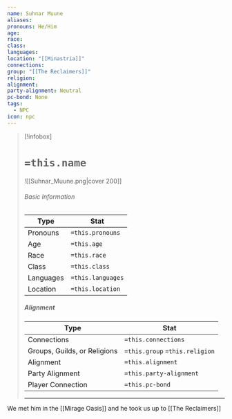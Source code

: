 ```yaml
---
name: Suhnar Muune
aliases: 
pronouns: He/Him
age: 
race: 
class: 
languages: 
location: "[[Minastria]]"
connections: 
group: "[[The Reclaimers]]"
religion: 
alignment: 
party-alignment: Neutral
pc-bond: None
tags:
  - NPC
icon: npc
---
```

> [!infobox]
> # `=this.name` 
> ![[Suhnar_Muune.png|cover 200]]
> ###### Basic Information
> | Type | Stat |
> | ---- | ---- |
> | Pronouns | `=this.pronouns` |
> | Age | `=this.age` |
> |  Race | `=this.race` |
> |  Class    | `=this.class`   |
> |  Languages | `=this.languages` |
> | Location | `=this.location` |
>
> ##### Alignment
> | Type | Stat |
> | ---- | ---- |
> | Connections| `=this.connections` |
> | Groups, Guilds, or Religions | `=this.group` `=this.religion`|
> | Alignment| `=this.alignment` |
> | Party Alignment| `=this.party-alignment` |
> | Player Connection| `=this.pc-bond` |
> ---

We met him in the [[Mirage Oasis]] and he took us up to [[The Reclaimers]] 


